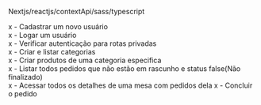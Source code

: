 Nextjs/reactjs/contextApi/sass/typescript

x - Cadastrar um novo usuário                                                                        
x - Logar um usuário                                                                        
x - Verificar autenticação para rotas privadas                                                                        
x - Criar e listar categorias                                                                        
x - Criar produtos de uma categoria especifica                                                                        
x - Listar todos pedidos que não estão em rascunho e status false(Não finalizado)                                                                   
x - Acessar todos os detalhes de uma mesa com pedidos dela                                                                                           x - Concluir o pedido                                                                        

